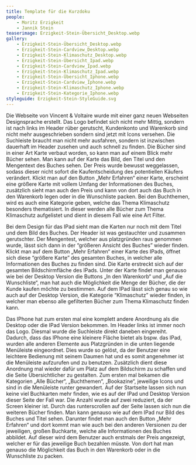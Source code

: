 ```yaml
---
title: Template für die Kurzdoku
people:
    - Moritz Erzigkeit
    - Jannik Stein
teaserimage: Erzigkeit-Stein-Übersicht_Desktop.webp
gallery:
    - Erzigkeit-Stein-Übersicht_Desktop.webp
    - Erzigkeit-Stein-Cardview_Desktop.webp
    - Erzigkeit-Stein-Klimaschutz_Desktop.webp
    - Erzigkeit-Stein-Übersicht_Ipad.webp
    - Erzigkeit-Stein-Cardview_Ipad.webp
    - Erzigkeit-Stein-Klimaschutz_Ipad.webp
    - Erzigkeit-Stein-Übersicht_Iphone.webp
    - Erzigkeit-Stein-Cardview_Iphone.webp
    - Erzigkeit-Stein-Klimaschutz_Iphone.webp
    - Erzigkeit-Stein-Kategorie_Iphone.webp
styleguide: Erzigkeit-Stein-StyleGuide.svg
---
```


Die Webseite von Vincent & Voltaire wurde mit einer ganz neuen Webseiten Designsprache erstellt.
Das Logo befindet sich nicht mehr Mittig, sondern ist nach links im Header rüber gerutscht, Kundenkonto und Warenkorb sind nicht mehr ausgeschrieben sondern sind jetzt mit Icons versehen. Die Suchleiste braucht man nicht mehr ausfahren, sondern ist inzwischen dauerhaft im Header zusehen und auch schnell zu finden. Die Bücher sind in einer Art Karte verbaut worden, so kann man auf einem Blick mehr Bücher sehen. Man kann auf der Karte das Bild, den Titel und den Mengentext des Buches sehen. Der Preis wurde bewusst weggelassen, sodass dieser nicht sofort die Kaufentscheidung des potentiellen Käufers verändert.
Klickt man auf den Button „Mehr Erfahren“ einer Karte, erscheint eine größere Karte mit vollem Umfang der Informationen des Buches, zusätzlich sieht man auch den Preis und kann von dort auch das Buch in den Warenkorb legen oder in die Wunschliste packen.
Bei den Buchthemen, wird es auch eine Kategorie geben, welche das Thema Klimaschutz besonders thematisiert. In dieser werden alle Bücher zum Thema Klimaschutz aufgelistet und dient in diesem Fall wie eine Art Filter.

Bei dem Design für das IPad sieht man die Karten nur noch mit dem Titel und dem Bild des Buches. Der Header ist was gestauchter und zusammen gerutschter. Der Mengentest, welcher aus platzgründen raus genommen wurde, lässt sich dann in der “größeren Ansicht des Buches” wieder finden.
Klickt man auf dem Button „Mehr Erfahren“ einer Karte des IPads, öffnet sich diese “größere Karte” des gesamten Buches, in welcher alle Informationen des Buches zu finden sind. Die Karte erstreckt sich auf der gesamten Bildschirmfläche des IPads. Unter der Karte findet man genauso wie bei der Desktop Version die Buttons „In den Warenkorb“ und „Auf die Wunschliste“, man hat auch die Möglichkeit die Menge der Bücher, die der Kunde kaufen möchte zu bestimmen. Auf dem IPad lässt sich genau so     wie auch auf der Desktop Version, die Kategorie “Klimaschutz” wieder finden, in welcher man ebenso alle gefilterten Bücher zum Thema Klimaschutz finden kann.
 
Das IPhone hat zum ersten mal eine komplett andere Anordnung als die Desktop oder die IPad Version bekommen. Im Header links ist immer noch das Logo. Diesmal wurde die Suchleiste direkt daneben eingereiht. Dadurch, dass das IPhone eine kleinere Fläche bietet als bspw. das IPad, wurden alle anderen Elemente aus Platzgründen in die unten liegende Menüleiste eingeordnet. Dies wurde so gelöst, da der Benutzer eine leichtere Bedienung mit seinem Daumen hat und es somit angenehmer ist die Menüleiste aufzurufen und zu benutzen. Zusätzlich dient diese Anordnung mal wieder dafür um Platz auf dem Bildschirm zu schaffen und die Seite Übersichtlicher zu gestalten.
Zum ersten mal bekamen die Kategorien „Alle Bücher“, „Buchthemen“, „Bookazine“, jeweilige Icons und sind in die Menüleiste runter gewandert. Auf der Startseite lassen sich nun keine viel Buchkarten mehr finden, wie es auf der IPad und Desktop Version dieser Seite der Fall war. Die Anzahl wurde auf zwei reduziert, da der Screen kleiner ist. Durch das runterscrollen auf der Seite lassen sich nun die weiteren Bücher finden. Man kann genauso wie auf dem IPad nur Bild des Buches und Titel sehen. Darunter findet man auch den Button „Mehr Erfahren“ und dort kommt man wie auch bei den anderen Versionen zu der jeweiligen, großen Buchkarte, welche alle Informationen des Buches abbildet. Auf dieser wird dem Benutzer auch erstmals der Preis angezeigt, welcher er für das jeweilige Buch bezahlen müsste. Von dort hat man genauso die Möglichkeit das Buch in den Warenkorb oder in die Wunschliste zu packen.
